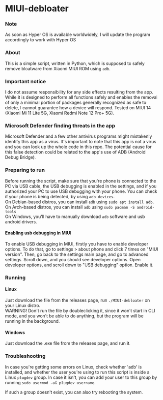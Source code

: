 # MIUI-debloater

### Note
As soon as Hyper OS is available worldwidely, I will update the program accordingly to work with Hyper OS

### About
This is a simple script, written in Python, which is supposed to safely remove bloatware from Xiaomi MIUI ROM using `adb`.

### Important notice
I do not assume responsibility for any side effects resulting from the app. While it is designed to perform all functions safely and enables the removal of only a minimal portion of packages generally recognized as safe to delete, I cannot guarantee how a device will respond. Tested on MIUI 14 (Xiaomi Mi 11 Lite 5G, Xiaomi Redmi Note 12 Pro+ 5G).

### Microsoft Defender finding threats in the app
Microsoft Defender and a few other antivirus programs might mistakenly identify this app as a virus. It's important to note that this app is not a virus and you can look up the whole code in this repo. The potential cause for this false detection could be related to the app's use of ADB (Android Debug Bridge).

### Preparing to run
Before running the script, make sure that you're phone is connected to the PC via USB cable, the USB debugging is enabled in the settings, and if you authorized your PC to use USB debugging with your phone. You can check if your phone is being detected, by using `adb devices`.
<br>
On Debian-based distros, you can install `adb` using `sudo apt install adb`.
<br>
On Arch-based distros, you can install `adb` using `sudo pacman -S android-tools`
<br>
On Windows, you'll have to manually download `adb` software and usb android drivers.

#### Enabling usb debugging in MIUI
To enable USB debugging in MIUI, firstly you have to enable developer options. To do that, go to settings > about phone and click 7 times on "MIUI version". Then, go back to the settings main page, and go to advanced settings. Scroll down, and you should see developer options. Open developer options, and scroll down to "USB debugging" option. Enable it.

### Running

#### Linux
Just download the file from the releases page, run `./MIUI-debloater` on your Linux distro.
<br>
WARNING! Don't run the file by doubleclicking it, since it won't start in CLI mode, and you won't be able to do anything, but the program will be running in the background.

#### Windows
Just download the .exe file from the releases page, and run it.

### Troubleshooting
In case you're getting some errors on Linux, check whether 'adb' is installed, and whether the user you're using to run this script is inside a Linux `plugdev` group. In case it isn't, you can add your user to this group by running `sudo usermod -aG plugdev username`.

If such a group doesn't exist, you can also try rebooting the system.
